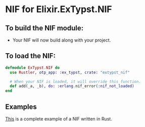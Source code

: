 # NIF for Elixir.ExTypst.NIF

## To build the NIF module:

- Your NIF will now build along with your project.

## To load the NIF:

```elixir
defmodule ExTypst.NIF do
  use Rustler, otp_app: :ex_typst, crate: "extypst_nif"

  # When your NIF is loaded, it will override this function.
  def add(_a, _b), do: :erlang.nif_error(:nif_not_loaded)
end
```

## Examples

[This](https://github.com/rusterlium/NifIo) is a complete example of a NIF written in Rust.
